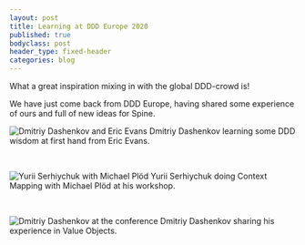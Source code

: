 ```yaml
---
layout: post
title: Learning at DDD Europe 2020 
published: true
bodyclass: post
header_type: fixed-header
categories: blog
---
```


What a great inspiration mixing in with the global DDD-crowd is!
 
We have just come back from DDD Europe, having shared some experience of ours and full 
of new ideas for Spine.
<!--more-->

![Dmitriy Dashenkov and Eric Evans]({{site.baseurl}}/img/posts/learning-at-ddd-europe-2020/dmitry-and-eric-evans.jpeg)
Dmitriy Dashenkov learning some DDD wisdom at first hand from Eric Evans.

<br>

![Yurii Serhiychuk with Michael Plöd]({{site.baseurl}}/img/posts/learning-at-ddd-europe-2020/yurii-doing-context-mapping.jpeg)
Yurii Serhiychuk doing Context Mapping with Michael Plöd at his workshop.

<br>

![Dmitriy Dashenkov at the conference]({{site.baseurl}}/img/posts/learning-at-ddd-europe-2020/dmitry-conference.jpeg)
Dmitriy Dashenkov sharing his experience in Value Objects.
